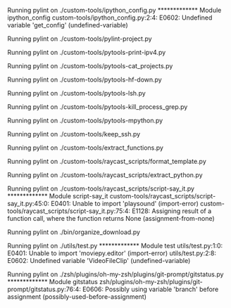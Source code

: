 Running pylint on ./custom-tools/ipython_config.py
************* Module ipython_config
custom-tools/ipython_config.py:2:4: E0602: Undefined variable 'get_config' (undefined-variable)

Running pylint on ./custom-tools/pylint-project.py

Running pylint on ./custom-tools/pytools-print-ipv4.py

Running pylint on ./custom-tools/pytools-cat_projects.py

Running pylint on ./custom-tools/pytools-hf-down.py

Running pylint on ./custom-tools/pytools-lsh.py

Running pylint on ./custom-tools/pytools-kill_process_grep.py

Running pylint on ./custom-tools/pytools-mpython.py

Running pylint on ./custom-tools/keep_ssh.py

Running pylint on ./custom-tools/extract_functions.py

Running pylint on ./custom-tools/raycast_scripts/format_template.py

Running pylint on ./custom-tools/raycast_scripts/extract_python.py

Running pylint on ./custom-tools/raycast_scripts/script-say_it.py
************* Module script-say_it
custom-tools/raycast_scripts/script-say_it.py:45:0: E0401: Unable to import 'playsound' (import-error)
custom-tools/raycast_scripts/script-say_it.py:75:4: E1128: Assigning result of a function call, where the function returns None (assignment-from-none)

Running pylint on ./bin/organize_download.py

Running pylint on ./utils/test.py
************* Module test
utils/test.py:1:0: E0401: Unable to import 'moviepy.editor' (import-error)
utils/test.py:2:8: E0602: Undefined variable 'VideoFileClip' (undefined-variable)

Running pylint on ./zsh/plugins/oh-my-zsh/plugins/git-prompt/gitstatus.py
************* Module gitstatus
zsh/plugins/oh-my-zsh/plugins/git-prompt/gitstatus.py:76:4: E0606: Possibly using variable 'branch' before assignment (possibly-used-before-assignment)

